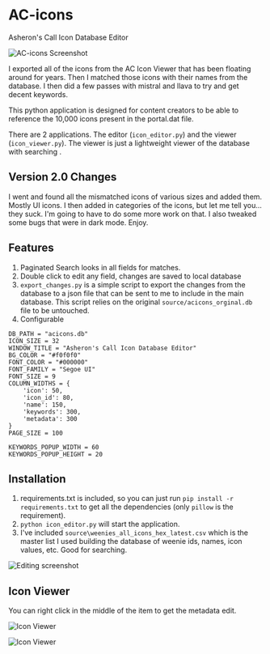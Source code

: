 # AC-icons

Asheron's Call Icon Database Editor

![AC-icons Screenshot](https://i.imgur.com/dHPdJ5N.png)

I exported all of the icons from the AC Icon Viewer that has been floating around for years. Then I matched those icons with their names from the database. I then did a few passes with mistral and llava to try and get decent keywords.

This python application is designed for content creators to be able to reference the 10,000 icons present in the portal.dat file.

There are 2 applications. The editor (`icon_editor.py`) and the viewer (`icon_viewer.py`). The viewer is just a lightweight viewer of the database with searching .

## Version 2.0 Changes

I went and found all the mismatched icons of various sizes and added them. Mostly UI icons. I then added in categories of the icons, but let me tell you... they suck. I'm going to have to do some more work on that. I also tweaked some bugs that were in dark mode. Enjoy.

## Features

1. Paginated Search looks in all fields for matches.
2. Double click to edit any field, changes are saved to local database
3. `export_changes.py` is a simple script to export the changes from the database to a json file that can be sent to me to include in the main database. This script relies on the original `source/acicons_orginal.db` file to be untouched.
4. Configurable 
```
DB_PATH = "acicons.db"
ICON_SIZE = 32
WINDOW_TITLE = "Asheron's Call Icon Database Editor"
BG_COLOR = "#f0f0f0"
FONT_COLOR = "#000000"
FONT_FAMILY = "Segoe UI"
FONT_SIZE = 9
COLUMN_WIDTHS = {
    'icon': 50,
    'icon_id': 80,
    'name': 150,
    'keywords': 300,
    'metadata': 300
}
PAGE_SIZE = 100

KEYWORDS_POPUP_WIDTH = 60
KEYWORDS_POPUP_HEIGHT = 20
```

## Installation

1. requirements.txt is included, so you can just run `pip install -r requirements.txt` to get all the dependencies (only `pillow` is the requirement).
2. `python icon_editor.py` will start the application.
3. I've included `source\weenies_all_icons_hex_latest.csv` which is the master list I used building the database of weenie ids, names, icon values, etc. Good for searching.

![Editing screenshot](https://i.imgur.com/hr3ohyH.png)

## Icon Viewer

You can right click in the middle of the item to get the metadata edit.

![Icon Viewer](https://i.imgur.com/DdNV7f3.png)

![Icon Viewer](https://i.imgur.com/bH4jcdE.png)